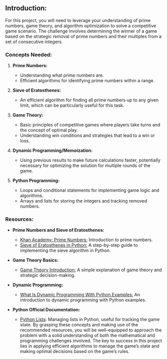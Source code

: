 ## Introduction:
For this project, you will need to leverage your understanding of prime numbers, game theory, and algorithm optimization to solve a competitive game scenario. The challenge involves determining the winner of a game based on the strategic removal of prime numbers and their multiples from a set of consecutive integers.

### Concepts Needed:
1. **Prime Numbers:**

	* Understanding what prime numbers are.
	* Efficient algorithms for identifying prime numbers within a range.
2. **Sieve of Eratosthenes:**

	* An efficient algorithm for finding all prime numbers up to any given limit, which can be particularly useful for this task.
3. **Game Theory:**

	* Basic principles of competitive games where players take turns and the concept of optimal play.
	* Understanding win conditions and strategies that lead to a win or loss.
4. **Dynamic Programming/Memoization:**

	* Using previous results to make future calculations faster, potentially necessary for optimizing the solution for multiple rounds of the game.
5. **Python Programming:**

	* Loops and conditional statements for implementing game logic and algorithms.
	* Arrays and lists for storing the integers and tracking removed numbers.

### Resources:
* **Prime Numbers and Sieve of Eratosthenes:**

	* [Khan Academy: Prime Numbers:](https://intranet.alxswe.com/rltoken/IUKEfGVroNza8u37x0lEzw) Introduction to prime numbers.
	* [Sieve of Eratosthenes in Python:](https://intranet.alxswe.com/rltoken/sVjdrNQEaErO_qRYsVMTEg) A step-by-step guide to implementing the sieve algorithm in Python.
* **Game Theory Basics:**

	* [Game Theory Introduction:](https://intranet.alxswe.com/rltoken/lH4z--LnsuXYKh23Ji9Elw) A simple explanation of game theory and strategic decision-making.
* **Dynamic Programming:**

	* [What Is Dynamic Programming With Python Examples:](https://intranet.alxswe.com/rltoken/W6T0RxWaFG3GisPxLLNYkQ) An introduction to dynamic programming with Python examples.
* **Python Official Documentation:**

	* [Python Lists](https://intranet.alxswe.com/rltoken/JTEGXnSDYDp8yblD9y86eg): Managing lists in Python, useful for tracking the game state.
By grasping these concepts and making use of the recommended resources, you will be well-equipped to approach the problem with a solid understanding of both the mathematical and programming challenges involved. The key to success in this project lies in applying efficient algorithms to manage the game’s state and making optimal decisions based on the game’s rules.
